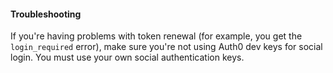 #### Troubleshooting

If you're having problems with token renewal (for example, you get the `login_required` error), make sure you're not using Auth0 dev keys for social login. You must use your own social authentication keys.